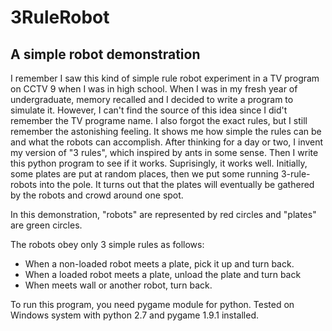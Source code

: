 # 3RuleRobot

## A simple robot demonstration

I remember I saw this kind of simple rule robot experiment in a TV program on CCTV 9 when I was in high school. 
When I was in my fresh year of undergraduate, memory recalled and I decided to write a program to simulate it.
However, I can't find the source of this idea since I did't remember the TV programe name. 
I also forgot the exact rules, but I still remember the astonishing feeling.
It shows me how simple the rules can be and what the robots can accomplish.
After thinking for a day or two, I invent my version of "3 rules", which inspired by ants in some sense.
Then I write this python program to see if it works.
Suprisingly, it works well. 
Initially, some plates are put at random places, then we put some running 3-rule-robots into the pole.
It turns out that the plates will eventually be gathered by the robots and crowd around one spot.

In this demonstration, "robots" are represented by red circles and "plates" are green circles.

The robots obey only 3 simple rules as follows:
- When a non-loaded robot meets a plate, pick it up and turn back.
- When a loaded robot meets a plate, unload the plate and turn back 
- When meets wall or another robot, turn back.

To run this program, you need pygame module for python.
Tested on Windows system with python 2.7 and pygame 1.9.1 installed.
